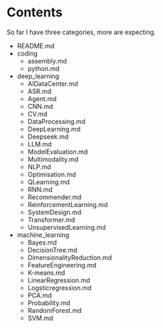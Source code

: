 # Contents

So far I have three categories, more are expecting.


- README.md
- coding
    - assembly.md
    - python.md
- deep_learning
    - AIDataCenter.md
    - ASR.md
    - Agent.md
    - CNN.md
    - CV.md
    - DataProcessing.md
    - DeepLearning.md
    - Deepseek.md
    - LLM.md
    - ModelEvaluation.md
    - Multimodality.md
    - NLP.md
    - Optimisation.md
    - QLearning.md
    - RNN.md
    - Recommender.md
    - ReinforcementLearning.md
    - SystemDesign.md
    - Transformer.md
    - UnsupervisedLearning.md
- machine_learning
    - Bayes.md
    - DecisionTree.md
    - DimensionalityReduction.md
    - FeatureEngineering.md
    - K-means.md
    - LinearRegression.md
    - Logsticregression.md
    - PCA.md
    - Probability.md
    - RandomForest.md
    - SVM.md

